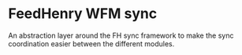 # FeedHenry WFM sync

An abstraction layer around the FH sync framework to make the sync coordination easier between the different modules.

